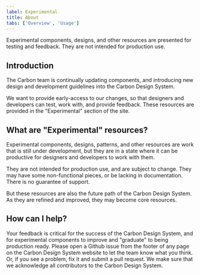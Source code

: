 ```yaml
---
label: Experimental
title: About
tabs: ['Overview', 'Usage']
---
```


<page-intro>Experimental components, designs, and other resources are presented for testing and feedback. They are not intended for production use.</page-intro>

## Introduction

The Carbon team is continually updating components, and introducing new design and development guidelines into the Carbon Design System.

We want to provide early-access to our changes, so that designers and developers can test, work with, and provide feedback. These resources are provided in the "Experimental" section of the site.

## What are "Experimental" resources?

Experimental components, designs, patterns, and other resources are work that is still under development, but they are in a state where it can be productive for designers and developers to work with them.

They are not intended for production use, and are subject to change. They may have some non-functional pieces, or be lacking in documentation. There is no guarantee of support.

But these resources are also the future path of the Carbon Design System. As they are refined and improved, they may become core resources.

## How can I help?

Your feedback is critical for the success of the Carbon Design System, and for experimental components to improve and "graduate" to being production ready. Please open a Github issue from the footer of any page on the Carbon Design System website to let the team know what you think. Or, if you see a problem, fix it and submit a pull request. We make sure that we acknowledge all contributors to the Carbon Design System.
